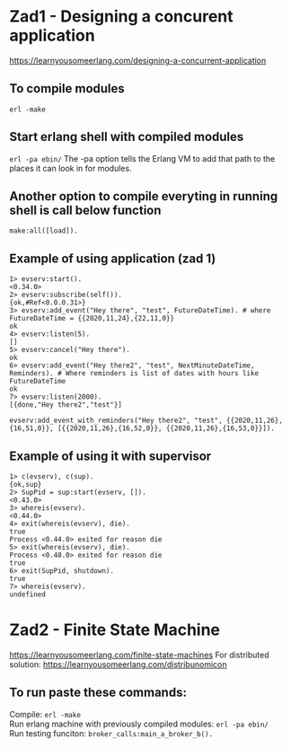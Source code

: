 # Zad1 - Designing a concurent application
https://learnyousomeerlang.com/designing-a-concurrent-application

## To compile modules
`erl -make`

## Start erlang shell with compiled modules
```erl -pa ebin/```
The -pa <directory> option tells the Erlang VM to add that path to the places it can look in for modules.

## Another option to compile everyting in running shell is call below function
`make:all([load]).`

## Example of using application (zad 1)
```
1> evserv:start().
<0.34.0>
2> evserv:subscribe(self()).
{ok,#Ref<0.0.0.31>}
3> evserv:add_event("Hey there", "test", FutureDateTime). # where FutureDateTime = {{2020,11,24},{22,11,0}}
ok
4> evserv:listen(5).
[]
5> evserv:cancel("Hey there").
ok
6> evserv:add_event("Hey there2", "test", NextMinuteDateTime, Reminders). # Where reminders is list of dates with hours like FutureDateTime 
ok
7> evserv:listen(2000).
[{done,"Hey there2","test"}]
```

```
evserv:add_event_with_reminders("Hey there2", "test", {{2020,11,26},{16,51,0}}, [{{2020,11,26},{16,52,0}}, {{2020,11,26},{16,53,0}}]).
```

## Example of using it with supervisor
```
1> c(evserv), c(sup).
{ok,sup}
2> SupPid = sup:start(evserv, []).
<0.43.0>
3> whereis(evserv).
<0.44.0>
4> exit(whereis(evserv), die).
true
Process <0.44.0> exited for reason die
5> exit(whereis(evserv), die).
Process <0.48.0> exited for reason die
true
6> exit(SupPid, shutdown).
true
7> whereis(evserv).
undefined
```

# Zad2 - Finite State Machine
https://learnyousomeerlang.com/finite-state-machines
For distributed solution: https://learnyousomeerlang.com/distribunomicon

## To run paste these commands:
Compile: `erl -make` <br />
Run erlang machine with previously compiled modules: `erl -pa ebin/` <br />
Run testing funciton: `broker_calls:main_a_broker_b().` <br />
